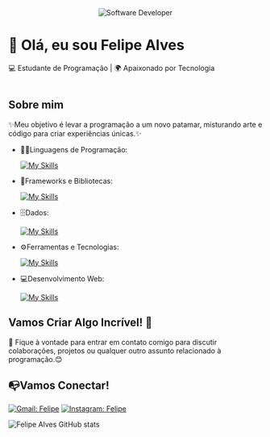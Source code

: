 <div align="center">
  <img src="https://i.pinimg.com/originals/0f/25/e4/0f25e4668c1c7740b5ed41835339d67f.gif" alt="Software Developer">
</div>

# 🚀 Olá, eu sou Felipe Alves
  
💻 Estudante de Programação | 🌍 Apaixonado por Tecnologia<br><br>

## Sobre mim

✨Meu objetivo é levar a programação a um novo patamar, misturando arte e código para criar experiências únicas.✨

- 🧑‍💻Linguagens de Programação:

    [![My Skills](https://skillicons.dev/icons?i=html,css,javascript)](https://skillicons.dev)

- 🧰Frameworks e Bibliotecas: 

    [![My Skills](https://skillicons.dev/icons?i=react)](https://skillicons.dev)
- 🗄️Dados: 

    [![My Skills](https://skillicons.dev/icons?i=mysql)](https://skillicons.dev)

- ⚙️Ferramentas e Tecnologias: 

    [![My Skills](https://skillicons.dev/icons?i=git,github,visualstudio)](https://skillicons.dev)
- 💻Desenvolvimento Web:

    [![My Skills](https://skillicons.dev/icons?i=html,css,javascript)](https://skillicons.dev) 

## Vamos Criar Algo Incrível! 💫

💬 Fique à vontade para entrar em contato comigo para discutir colaborações, projetos ou qualquer outro assunto relacionado à programação.😊

## 📭Vamos Conectar!
[![Gmail: Felipe](https://img.shields.io/badge/-{felipealvesxx509@gmail.com}-006bed?style=flat-square&logo=Gmail&logoColor=white&link=mailto:{felipealvesxx509@gmail.com})](mailto:{felipealvesxx509@gmail.com})
[![Instagram: Felipe](https://img.shields.io/badge/-{felipealves}-purple?style=flat-square&logo=Instagram&logoColor=white&link={https://www.instagram.com/felipealves_life/profilecard/?igsh=bGI0MXY0c2NpMGx5)](https://www.instagram.com/felipealves_life/profilecard/?igsh=bGI0MXY0c2NpMGx5})

![Felipe Alves GitHub stats](https://github-readme-stats.vercel.app/api?username=felipealves06\&rank_icon=percentile)


<!---
felipecod-coder/felipecod-coder is a ✨ special ✨ repository because its `README.md` (this file) appears on your GitHub profile.
You can click the Preview link to take a look at your changes.
--->
